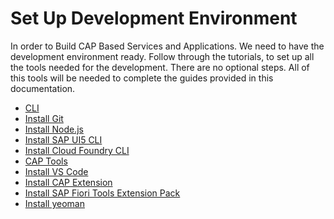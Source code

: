 # Set Up Development Environment

In order to Build CAP Based Services and Applications. We need to have the development environment ready.
Follow through the tutorials, to set up all the tools needed for the development. There are no optional steps.
All of this tools will be needed to complete the guides provided in this documentation.

- [CLI](cli.md)
- [Install Git](install-git.md)
- [Install Node.js](install-node-js.md)
- [Install SAP UI5 CLI](install-ui5-cli.md)
- [Install Cloud Foundry CLI](install-cf-cli.md)
- [CAP Tools](cap-tools.md)
- [Install VS Code](install-vscode.md)
- [Install CAP Extension](vs-extension-cap-v2.md)
- [Install SAP Fiori Tools Extension Pack](vs-extension-fiori-elements.md)
- [Install yeoman](yeoman.md)
